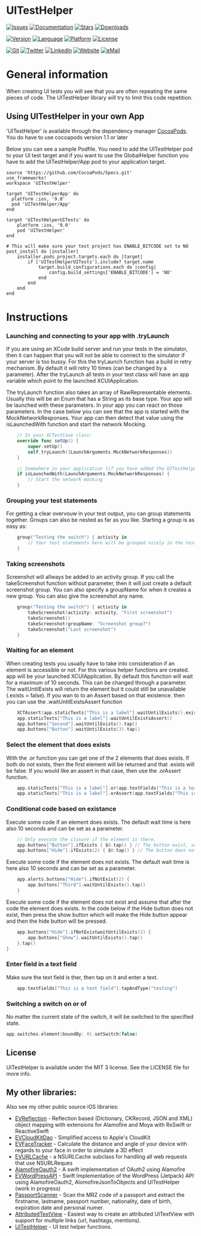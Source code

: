 # UITestHelper

[![Issues](https://img.shields.io/github/issues-raw/evermeer/UITestHelper.svg?style=flat)](https://github.com/evermeer/UITestHelper/issues)
[![Documentation](https://img.shields.io/badge/documented-100%25-green.svg?style=flat)](http://cocoadocs.org/docsets/UITestHelper/)
[![Stars](https://img.shields.io/github/stars/evermeer/UITestHelper.svg?style=flat)](https://github.com/evermeer/UITestHelper/stargazers)
[![Downloads](https://img.shields.io/cocoapods/dt/UITestHelper.svg?style=flat)](https://cocoapods.org/pods/UITestHelper)


[![Version](https://img.shields.io/cocoapods/v/UITestHelper.svg?style=flat)](http://cocoadocs.org/docsets/UITestHelper)
[![Language](https://img.shields.io/badge/language-swift%203-f48041.svg?style=flat)](https://developer.apple.com/swift)
[![Platform](https://img.shields.io/cocoapods/p/UITestHelper.svg?style=flat)](http://cocoadocs.org/docsets/UITestHelper)
[![License](https://img.shields.io/cocoapods/l/UITestHelper.svg?style=flat)](http://cocoadocs.org/docsets/UITestHelper)

[![Git](https://img.shields.io/badge/GitHub-evermeer-blue.svg?style=flat)](https://github.com/evermeer)
[![Twitter](https://img.shields.io/badge/twitter-@evermeer-blue.svg?style=flat)](http://twitter.com/evermeer)
[![LinkedIn](https://img.shields.io/badge/linkedin-Edwin%20Vermeer-blue.svg?style=flat)](http://nl.linkedin.com/in/evermeer/en)
[![Website](https://img.shields.io/badge/website-evict.nl-blue.svg?style=flat)](http://evict.nl)
[![eMail](https://img.shields.io/badge/email-edwin@evict.nl-blue.svg?style=flat)](mailto:edwin@evict.nl?SUBJECT=About%20UITestHelper)

# General information

When creating UI tests you will see that you are often repeating the same pieces of code. The UITestHelper library will try to limit this code repetition.

## Using UITestHelper in your own App 

'UITestHelper' is available through the dependency manager [CocoaPods](http://cocoapods.org). 
You do have to use cocoapods version 1.1 or later

Below you can see a sample Podfile. You need to add the UITestHelper pod to your UI test target and if you want to use the GlobalHelper function you have to add the UITestHelper/App pod to your application target.

```
source 'https://github.com/CocoaPods/Specs.git'
use_frameworks!
workspace 'UITestHelper'

target 'UITestHelperApp' do
  platform :ios, '9.0'
  pod 'UITestHelper/App'
end

target 'UITestHelperUITests' do
    platform :ios, '9.0'
    pod 'UITestHelper'
end

# This will make sure your test project has ENABLE_BITCODE set to NO 
post_install do |installer|
    installer.pods_project.targets.each do |target|
        if ['UITestHelperUITests'].include? target.name
            target.build_configurations.each do |config|
                config.build_settings['ENABLE_BITCODE'] = 'NO'
            end
        end
    end
end
```


# Instructions

### Launching and connecting to your app with .tryLaunch

If you are using an XCode build server and run your tests in the simulator, then it can happen that you will not be able to connect to the simulator if your server is too bussy. For this the tryLaunch function has a build in retry mechanism. By default it will retry 10 times (can be changed by a parameter). After the tryLaunch all tests in your test class will have an app variable which point to the launched XCUIApplication.

The tryLaunch function also takes an array of RawRepresentable elements. Usually this will be an Enum that has a String as its base type. Your app will be launched with these parameters. In your app you can react on those parameters. In the case below you can see that the app is started with the MockNetworkResponses. Your app can then detect that value using the isLaunchedWith function and start the network Mocking. 

```swift
    // In your XCTestCase class:
    override func setUp() {
        super.setUp()
        self.tryLaunch([LaunchArguments.MockNetworkResponses])
    }

    // Somewhere in your application (if you have added the UITestHelper/App pod)
    if isLaunchedWith(LaunchArguments.MockNetworkResponses) {
        // Start the network mocking
    }
```

### Grouping your test statements

For getting a clear overvouw in your test output, you can group statements together. Groups can also be nested as far as you like. Starting a group is as easy as:

```swift
    group("Testing the switch") { activity in
        // Your test statements here will be grouped nicely in the test output.
    }
```

### Taking screenshots

Screenshot will allways be added to an activity group. If you call the takeScreenshot function without parameter, then it will just create a default screenshot group. You can also specify a groupName for when it creates a new group. You can also give the screenshot any name.

```swift
    group("Testing the switch") { activity in
        takeScreenshot(activity: activity, "First screenshot")
        takeScreenshot()
        takeScreenshot(groupName: "Screenshot group?")
        takeScreenshot("Last screenshot")
    }
```

### Waiting for an element

When creating tests you usually have to take into consideration if an element is accessible or not.  For this various helper functions are created. app will be your launched XCUIApplication. By default this function will wait for a maximum of 10 seconds. This can be changed through a parameter. The waitUntilExists will return the element but it could still be unavailable (.exists = false). If you wan to to an Assert based on that existence. then you can use the .waitUntilExistsAssert function

```swift
	XCTAssert(app.staticTexts["This is a label"].waitUntilExists().exists, "label should exist")
	app.staticTexts["This is a label"].waitUntilExistsAssert()
	app.buttons["Second"].waitUntilExists().tap()
	app.buttons["Button"].waitUntilExists(3).tap()
```

### Select the element that does exists

With the .or function you can get one of the 2 elements that does exists. If both do not exists, then the first element will be returned and that .exists will be false. If you would like an assert in that case, then use the .orAssert function.

```swift
	app.staticTexts["This is a label"].or(app.textFields["This is a text field"]).tap()
	app.staticTexts["This is a label"].orAssert(app.textFields["This is a text field"])
```

### Conditional code based on existance

Execute some code if an element does exists. The default wait time is here also 10 seconds and can be set as a parameter.

```swift
	// Only execute the closure if the element is there.
	app.buttons["Button"].ifExists { $0.tap() } // The button exist, so we do tap it
	app.buttons["Hide"].ifExists(2) { $0.tap() } // The button does not exist, so we don't tap it
```

Execute some code if the element does not exists. The default wait time is here also 10 seconds and can be set as a parameter.

```swift
	app.alerts.buttons["Hide"].ifNotExist(2) {
		app.buttons["Third"].waitUntilExists().tap()
	}
```

Execute some code if the element does not exist and assume that after the code the element does exists. In the code below if the Hide button does not exist, then press the show button which will make the Hide button appear and then the hide button will be pressed.
```swift
	app.buttons["Hide"].ifNotExistwaitUntilExists(2) {
		app.buttons["Show"].waitUntilExists().tap()
	}.tap()
}
```

### Enter field in a text field
Make sure the text field is ther, then tap on it and enter a text.
```swift
	app.textFields["This is a text field"].tapAndType("testing")
```

### Switching a switch on or of
No matter the current state of the switch, it will be switched to the specified state.

```swift
app.switches.element(boundBy: 0).setSwitch(false)
```

## License

UITestHelper is available under the MIT 3 license. See the LICENSE file for more info.

## My other libraries:
Also see my other public source iOS libraries:

- [EVReflection](https://github.com/evermeer/EVReflection) - Reflection based (Dictionary, CKRecord, JSON and XML) object mapping with extensions for Alamofire and Moya with RxSwift or ReactiveSwift 
- [EVCloudKitDao](https://github.com/evermeer/EVCloudKitDao) - Simplified access to Apple's CloudKit
- [EVFaceTracker](https://github.com/evermeer/EVFaceTracker) - Calculate the distance and angle of your device with regards to your face in order to simulate a 3D effect
- [EVURLCache](https://github.com/evermeer/EVURLCache) - a NSURLCache subclass for handling all web requests that use NSURLReques
- [AlamofireOauth2](https://github.com/evermeer/AlamofireOauth2) - A swift implementation of OAuth2 using Alamofire
- [EVWordPressAPI](https://github.com/evermeer/EVWordPressAPI) - Swift Implementation of the WordPress (Jetpack) API using AlamofireOauth2, AlomofireJsonToObjects and UITestHelper (work in progress)
- [PassportScanner](https://github.com/evermeer/PassportScanner) - Scan the MRZ code of a passport and extract the firstname, lastname, passport number, nationality, date of birth, expiration date and personal numer.
- [AttributedTextView](https://github.com/evermeer/AttributedTextView) - Easiest way to create an attributed UITextView with support for multiple links (url, hashtags, mentions).
- [UITestHelper](https://github.com/evermeer/UITestHelper) - UI test helper functions.

